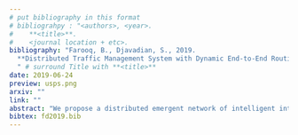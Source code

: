 ```yaml
---
# put bibliography in this format
# bibliograhpy : "<authors>, <year>.
#    **<title>**.
#    <journal location + etc>.
bibliography: "Farooq, B., Djavadian, S., 2019.
  **Distributed Traffic Management System with Dynamic End-to-End Routing**.
  " # surround Title with **<title>**
date: 2019-06-24
preview: usps.png
arxiv: ""
link: ""
abstract: "We propose a distributed emergent network of intelligent intersections that can efficiently route connected vehicles from origin to destination."
bibtex: fd2019.bib
---
```

